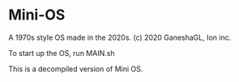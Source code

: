 # Mini-OS
A 1970s style OS made in the 2020s. (c) 2020 GaneshaGL, Ion inc.

To start up the OS, run MAIN.sh

This is a decompiled version of Mini OS.
